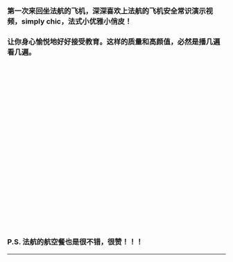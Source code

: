 <!-- 
.. link: 
.. description: 
.. tags: other
.. date: 2015/07/20 15:45:32
.. title: simply chic
.. slug: simply-chic
-->


### 第一次来回坐法航的飞机，深深喜欢上法航的飞机安全常识演示视频，simply chic，法式小优雅小俏皮！

### 让你身心愉悦地好好接受教育。这样的质量和高颜值，必然是播几遍看几遍。

<iframe class=""  height="375" width="500" frameborder="0" data-src="http://v.qq.com/iframe/player.html?vid=t0149b956nu&amp;width=500&amp;height=375&amp;auto=0" allowfullscreen=""></iframe>


### P.S. 法航的航空餐也是很不错，很赞！！！

 * * *